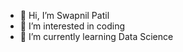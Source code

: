 - 👋 Hi, I’m Swapnil Patil
- 👀 I’m interested in coding
- 🌱 I’m currently learning Data Science

<!---
Swapnil-417/Swapnil-417 is a ✨ special ✨ repository because its `README.md` (this file) appears on your GitHub profile.
You can click the Preview link to take a look at your changes.
--->
